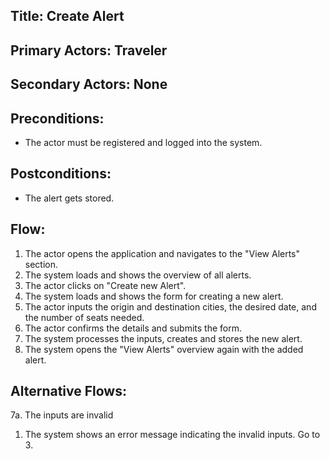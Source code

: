 ## Title: Create Alert

## Primary Actors: Traveler
## Secondary Actors: None

## Preconditions:
- The actor must be registered and logged into the system.

## Postconditions:
- The alert gets stored.

## Flow:
1. The actor opens the application and navigates to the "View Alerts" section.
2. The system loads and shows the overview of all alerts.
3. The actor clicks on "Create new Alert".
4. The system loads and shows the form for creating a new alert.
5. The actor inputs the origin and destination cities, the desired date, and the number of seats needed.
6. The actor confirms the details and submits the form.
7. The system processes the inputs, creates and stores the new alert.
8. The system opens the "View Alerts" overview again with the added alert.

## Alternative Flows:
7a. The inputs are invalid
1.  The system shows an error message indicating the invalid inputs. Go to 3.